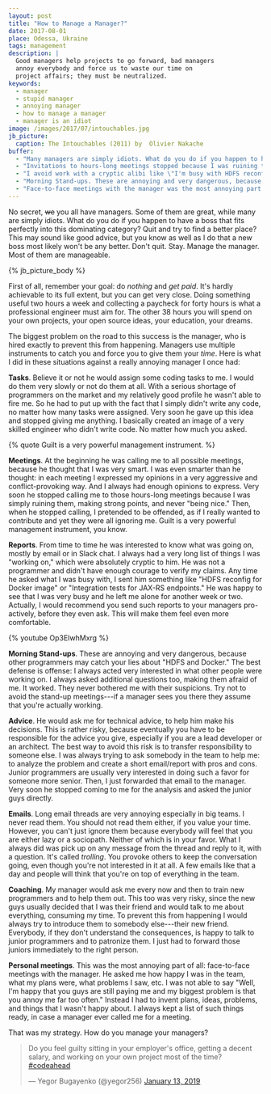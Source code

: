 ```yaml
---
layout: post
title: "How to Manage a Manager?"
date: 2017-08-01
place: Odessa, Ukraine
tags: management
description: |
  Good managers help projects to go forward, bad managers
  annoy everybody and force us to waste our time on
  project affairs; they must be neutralized.
keywords:
  - manager
  - stupid manager
  - annoying manager
  - how to manage a manager
  - manager is an idiot
image: /images/2017/07/intouchables.jpg
jb_picture:
  caption: The Intouchables (2011) by  Olivier Nakache
buffer:
  - "Many managers are simply idiots. What do you do if you happen to have a boss that fits this category?"
  - "Invitations to hours-long meetings stopped because I was ruining them and never \"being nice\""
  - "I avoid work with a cryptic alibi like \"I'm busy with HDFS reconfig for Docker image\""
  - "Morning Stand-ups. These are annoying and very dangerous, because other programmers may catch your lies"
  - "Face-to-face meetings with the manager was the most annoying part of all"
---
```


No secret, ~~we~~ you all have managers. Some of them are
great, while many are simply idiots. What do you do if you happen
to have a boss that fits perfectly into this dominating category?
Quit and try to find a better place? This may sound like good
advice, but you know as well as I do that a new boss most likely won't
be any better. Don't quit. Stay. Manage the manager. Most of them are
manageable.

<!--more-->

{% jb_picture_body %}

First of all, remember your goal: do _nothing_ and _get paid_. It's hardly
achievable to its full extent, but you can get very close.
Doing something useful two hours a week and collecting a paycheck
for forty hours is what a professional engineer must aim for. The other
38 hours you will spend on your own projects, your open source
ideas, your education, your dreams.

The biggest problem on the road to this success is the manager, who
is hired exactly to prevent this from happening. Managers use multiple
instruments to catch you and force you to give them your _time_. Here
is what I did in these situations against a really annoying
manager I once had:

**Tasks**.
Believe it or not he would assign some coding tasks to me.
I would do them very slowly or not do them at all. With a serious
shortage of programmers on the market and my relatively good profile
he wasn't able to fire me. So he had to put up with the fact that I
simply didn't write any code, no matter how many tasks were assigned. Very
soon he gave up this idea and stopped giving me anything. I basically
created an image of a very skilled engineer who didn't write code. No matter
how much you asked.

{% quote Guilt is a very powerful management instrument. %}

**Meetings**.
At the beginning he was calling me to all possible meetings,
because he thought that I was very smart. I was even smarter than he thought:
in each meeting I expressed my opinions in a very aggressive and conflict-provoking
way. And I always had enough opinions to express. Very soon he stopped
calling me to those hours-long meetings because I was simply ruining them,
making strong points, and never "being nice." Then, when he stopped
calling, I pretended to be offended, as if I really wanted to
contribute and yet they were all ignoring me. Guilt is a very powerful management
instrument, you know.

**Reports**.
From time to time he was interested to know what was going on, mostly
by email or in Slack chat. I always had a very long list of things I was
"working on," which were absolutely cryptic to him. He was not a programmer
and didn't have enough courage to verify my claims. Any time he asked
what I was busy with, I sent him something like
"HDFS reconfig for Docker image" or "Integration tests for JAX-RS endpoints."
He was happy to see that I was very busy and he left me alone for another
week or two. Actually, I would recommend you send such reports to your managers
pro-actively, before they even ask. This will make them feel even more comfortable.

{% youtube Op3EIwhMxrg %}

**Morning Stand-ups**.
These are annoying and very dangerous, because
other programmers may catch your lies about "HDFS and Docker." The best
defense is offense: I always acted very interested in what other
people were working on. I always asked additional questions too, making
them afraid of me. It worked. They never bothered me with their suspicions.
Try not to avoid the stand-up meetings---if a manager sees you there
they assume that you're actually working.

**Advice**.
He would ask me for technical advice, to help him make his decisions. This is
rather risky, because eventually you have to be responsible for the
advice you give, especially if you are a lead developer or an architect.
The best way to avoid this risk is to transfer responsibility to someone else.
I was always trying to ask somebody in the team to help me: to analyze the
problem and create a short email/report with pros and cons. Junior programmers
are usually very interested in doing such a favor for someone more senior.
Then, I just forwarded that email to the manager. Very soon he stopped
coming to me for the analysis and asked the junior guys directly.

**Emails**.
Long email threads are very annoying especially in big teams. I never read
them. You should not read them either, if you value your time. However,
you can't just ignore them because everybody will feel that you are either
lazy or a sociopath. Neither of which is in your favor. What I always did
was pick up on any message from the thread and reply to it, with a question.
It's called _trolling_. You provoke others to keep the conversation going,
even though you're not interested in it at all. A few emails like that a day and
people will think that you're on top of everything in the team.

**Coaching**.
My manager would ask me every now and then to train new programmers and to help them out. This
too was very risky, since the new guys usually decided that I was their friend and
would talk to me about everything, consuming my time. To prevent this
from happening I would always try to introduce them to somebody else---their
new friend. Everybody, if they don't understand the consequences,
is happy to talk to junior programmers and to patronize them. I just had to forward
those juniors immediately to the right person.

**Personal meetings**.
This was the most annoying part of all: face-to-face meetings with the manager. He
asked me how happy I was in the team, what my plans were, what problems
I saw, etc. I was not able to say "Well, I'm happy that you guys are
still paying me and my biggest problem is that you annoy me far too often."
Instead I had to invent plans, ideas, problems, and things that I wasn't happy about.
I always kept a list of such things ready, in case a manager ever called
me for a meeting.

That was my strategy. How do you manage your managers?

<blockquote class="twitter-tweet" data-lang="en"><p lang="en" dir="ltr">Do you feel guilty sitting in your employer&#39;s office, getting a decent salary, and working on your own project most of the time? <a href="https://twitter.com/hashtag/codeahead?src=hash&amp;ref_src=twsrc%5Etfw">#codeahead</a></p>&mdash; Yegor Bugayenko (@yegor256) <a href="https://twitter.com/yegor256/status/1084379639525658624?ref_src=twsrc%5Etfw">January 13, 2019</a></blockquote>
<script async src="https://platform.twitter.com/widgets.js" charset="utf-8"></script>
